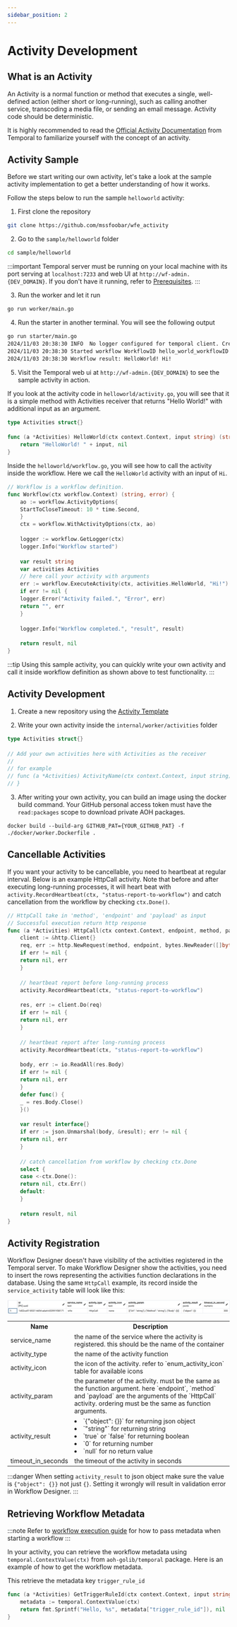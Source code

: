 ```yaml
---
sidebar_position: 2
---
```

# Activity Development

## What is an Activity

An Activity is a normal function or method that executes a single, well-defined action (either short or long-running), 
such as calling another service, transcoding a media file, or sending an email message. Activity code should be 
deterministic.

It is highly recommended to read the [Official Activity Documentation](https://docs.temporal.io/activities) from 
Temporal to familiarize yourself with the concept of an activity.

## Activity Sample

Before we start writing our own activity, let's take a look at the sample activity implementation to get a better
understanding of how it works.

Follow the steps below to run the sample `helloworld` activity:
1. First clone the repository
```bash
git clone https://github.com/mssfoobar/wfe_activity
```

2. Go to the `sample/helloworld` folder
```bash
cd sample/helloworld
```

:::important
Temporal server must be running on your local machine with its port serving at `localhost:7233` and web UI at 
`http://wf-admin.{DEV_DOMAIN}`. If you don't have it running, refer to [Prerequisites](./1_prerequisite.md).
:::

3. Run the worker and let it run
```bash
go run worker/main.go
```

4. Run the starter in another terminal. You will see the following output
```bash
go run starter/main.go
2024/11/03 20:38:30 INFO  No logger configured for temporal client. Created default one.
2024/11/03 20:38:30 Started workflow WorkflowID hello_world_workflowID RunID 11274584-4776-448e-b301-f9b8649e4cac
2024/11/03 20:38:30 Workflow result: HelloWorld! Hi!
```

5. Visit the Temporal web ui at `http://wf-admin.{DEV_DOMAIN}` to see the sample activity in action.

If you look at the activity code in `helloworld/activity.go`, you will see that it is a simple method with
Activities receiver that returns "Hello World!" with additional input as an argument.
```go
type Activities struct{}

func (a *Activities) HelloWorld(ctx context.Context, input string) (string, error) {
    return "HelloWorld! " + input, nil
}
```

Inside the `helloworld/workflow.go`, you will see how to call the activity inside the workflow. Here we call the
`HelloWorld` activity with an input of `Hi`.
```go
// Workflow is a workflow definition.
func Workflow(ctx workflow.Context) (string, error) {
    ao := workflow.ActivityOptions{
    StartToCloseTimeout: 10 * time.Second,
    }
    ctx = workflow.WithActivityOptions(ctx, ao)
    
    logger := workflow.GetLogger(ctx)
    logger.Info("Workflow started")
    
    var result string
    var activities Activities
    // here call your activity with arguments
    err := workflow.ExecuteActivity(ctx, activities.HelloWorld, "Hi!").Get(ctx, &result)
    if err != nil {
    logger.Error("Activity failed.", "Error", err)
    return "", err
    }
    
    logger.Info("Workflow completed.", "result", result)
    
    return result, nil
}
```

:::tip
Using this sample activity, you can quickly write your own activity and call it inside workflow definition as shown
above to test functionality.
:::

## Activity Development

1. Create a new repository using the [Activity Template](https://github.com/mssfoobar/wfe_activity)

2. Write your own activity inside the `internal/worker/activities` folder
```go
type Activities struct{}

// Add your own activities here with Activities as the receiver
// 
// for example
// func (a *Activities) ActivityName(ctx context.Context, input string) (string, error) {
// }
```

3. After writing your own activity, you can build an image using the docker build command. Your GitHub personal
   access token must have the `read:packages` scope to download private AOH packages.
```
docker build --build-arg GITHUB_PAT={YOUR_GITHUB_PAT} -f ./docker/worker.Dockerfile .
```

## Cancellable Activities

If you want your activity to be cancellable, you need to heartbeat at regular interval.
Below is an example HttpCall activity. Note that before and after executing long-running processes, it will
heart beat with `activity.RecordHeartbeat(ctx, "status-report-to-workflow")` and catch cancellation from the workflow
by checking `ctx.Done()`.
```go
// HttpCall take in 'method', 'endpoint' and 'payload' as input
// Successful execution return http response
func (a *Activities) HttpCall(ctx context.Context, endpoint, method, payload string) (interface{}, error) {
    client := &http.Client{}
    req, err := http.NewRequest(method, endpoint, bytes.NewReader([]byte(payload)))
    if err != nil {
    return nil, err
    }
    
    // heartbeat report before long-running process
    activity.RecordHeartbeat(ctx, "status-report-to-workflow")
    
    res, err := client.Do(req)
    if err != nil {
    return nil, err
    }

    // heartbeat report after long-running process
    activity.RecordHeartbeat(ctx, "status-report-to-workflow")
    
    body, err := io.ReadAll(res.Body)
    if err != nil {
    return nil, err
    }
    defer func() {
    _ = res.Body.Close()
    }()
    
    var result interface{}
    if err := json.Unmarshal(body, &result); err != nil {
    return nil, err
    }
    
    // catch cancellation from workflow by checking ctx.Done
    select {
    case <-ctx.Done():
    return nil, ctx.Err()
    default:
    }
    
    return result, nil
}
```

## Activity Registration

Workflow Designer doesn't have visibility of the activities registered in the Temporal server. To make Workflow
Designer show the activities, you need to insert the rows representing the activities function declarations in the
database. Using the same `HttpCall` example, its record inside the `service_activity` table will look like this:

![HttpCall](./HttpCall.png)

<table>
    <tr>
        <th>Name</th>
        <th>Description</th>
    </tr>
    <tr>
        <td>service_name</td>
        <td>the name of the service where the activity is registered. this should be the name of the container</td>
    </tr>
    <tr>
        <td>activity_type</td>
        <td>the name of the activity function</td>
    </tr>
    <tr>
        <td>activity_icon</td>
        <td>the icon of the activity. refer to `enum_activity_icon` table for available icons</td>
    </tr>
    <tr>
        <td>activity_param</td>
        <td>the parameter of the activity. must be the same as the function argument. here `endpoint`, `method` and 
        `payload` are the arguments of the `HttpCall` activity. ordering must be the same as function arguments.</td>
    </tr>
    <tr>
        <td>activity_result</td>
        <td>
            <li>`{"object": {}}` for returning json object</li>
            <li>`"string"` for returning string</li>
            <li>`true` or `false` for returning boolean</li>
            <li>`0` for returning number</li>
            <li>`null` for no return value</li>
        </td>
    </tr>
    <tr>
        <td>timeout_in_seconds</td>
        <td>the timeout of the activity in seconds</td>
    </tr>
</table>

:::danger
When setting `activity_result` to json object make sure the value is `{"object": {}}` not just `{}`. Setting it wrongly 
will result in validation error in Workflow Designer.
:::

## Retrieving Workflow Metadata

:::note
Refer to [workflow execution guide](../Frontend%20Developer%20Guide/3_workflow_execution.md#start-workflow) for how to 
pass metadata when starting a workflow
:::

In your activity, you can retrieve the workflow metadata using `temporal.ContextValue(ctx)` from `aoh-golib/temporal`
package. Here is an example of how to get the workflow metadata.

This retrieve the metadata key `trigger_rule_id`
```go
func (a *Activities) GetTriggerRuleId(ctx context.Context, input string) (string, error) {
    metadata := temporal.ContextValue(ctx)
    return fmt.Sprintf("Hello, %s", metadata["trigger_rule_id"]), nil
}
```
